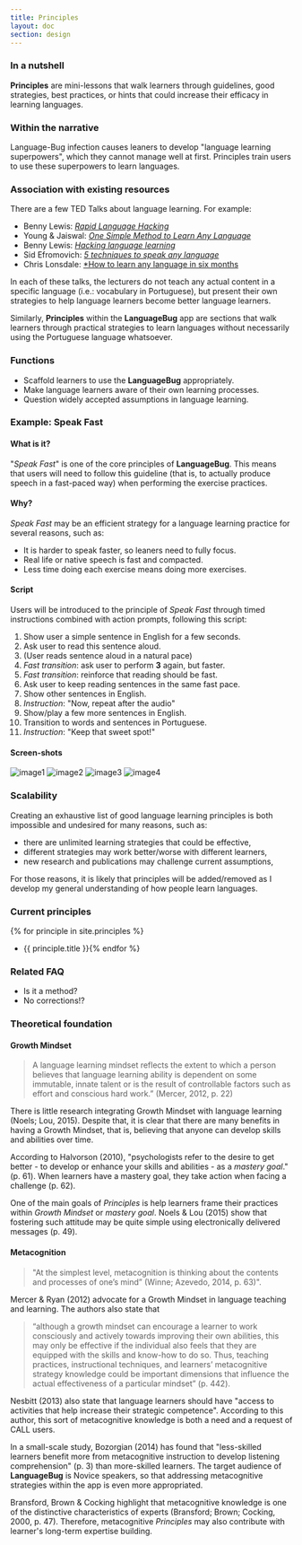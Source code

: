 ```yaml
---
title: Principles
layout: doc
section: design
---
```


### In a nutshell

**Principles** are mini-lessons that walk learners through guidelines, good strategies, best practices, or hints that could increase their efficacy in learning languages. 

### Within the narrative

Language-Bug infection causes leaners to develop "language learning superpowers", which they cannot manage well at first. Principles train users to use these superpowers to learn languages.

### Association with existing resources

There are a few TED Talks about language learning. For example:

* Benny Lewis: [*Rapid Language Hacking*](https://www.youtube.com/watch?v=HZqUeWshwMs)
* Young & Jaiswal: [*One Simple Method to Learn Any Language*](https://www.youtube.com/watch?v=G1RRbupCxi0)
* Benny Lewis: [*Hacking language learning*](https://www.youtube.com/watch?v=0x2_kWRB8-A)
* Sid Efromovich: [*5 techniques to speak any language*](https://www.youtube.com/watch?v=-WLHr1_EVtQ)
* Chris Lonsdale: [*How to learn any language in six months](https://www.youtube.com/watch?v=d0yGdNEWdn0)

In each of these talks, the lecturers do not teach any actual content in a specific language (i.e.: vocabulary in Portuguese), but present their own strategies to help language learners become better language learners.

Similarly, **Principles** within the **LanguageBug** app are sections that walk learners through practical strategies to learn languages without necessarily using the Portuguese language whatsoever.

### Functions

* Scaffold learners to use the **LanguageBug** appropriately.
* Make language learners aware of their own learning processes.
* Question widely accepted assumptions in language learning.

### Example: **Speak Fast**

#### What is it?

"*Speak Fast*" is one of the core principles of **LanguageBug**. This means that users will need to follow this guideline (that is, to actually produce speech in a fast-paced way) when performing the exercise practices.

#### Why?

*Speak Fast* may be an efficient strategy for a language learning practice for several reasons, such as:

* It is harder to speak faster, so leaners need to fully focus.
* Real life or native speech is fast and compacted.
* Less time doing each exercise means doing more exercises.

#### Script

Users will be introduced to the principle of *Speak Fast* through timed instructions combined with action prompts, following this script:

1. Show user a simple sentence in English for a few seconds.
2. Ask user to read this sentence aloud.
3. (User reads sentence aloud in a natural pace)
4. *Fast transition*: ask user to perform **3** again, but faster.
5. *Fast transition*: reinforce that reading should be fast.
6. Ask user to keep reading sentences in the same fast pace.
7. Show other sentences in English.
8. *Instruction*: "Now, repeat after the audio"
9. Show/play a few more sentences in English.
10. Transition to words and sentences in Portuguese.
11. *Instruction*: "Keep that sweet spot!"

#### Screen-shots

![image1](dasd.jpg)
![image2](dasd.jpg)
![image3](dasd.jpg)
![image4](dasd.jpg)

### Scalability

Creating an exhaustive list of good language learning principles is both impossible and undesired for many reasons, such as:

* there are unlimited learning strategies that could be effective,
* different strategies may work better/worse with different learners,
* new research and publications may challenge current assumptions,

For those reasons, it is likely that principles will be added/removed as I develop my general understanding of how people learn languages.

### Current principles

{% for principle in site.principles %}
* {{ principle.title }}{% endfor %}

### Related FAQ

* Is it a method?
* No corrections!?

### Theoretical foundation

#### Growth Mindset

> A language learning mindset reflects the extent to which a person believes that language learning ability is dependent on some immutable, innate talent or is the result of controllable factors such as effort and conscious hard work.” (Mercer, 2012, p. 22)

There is little research integrating Growth Mindset with language learning (Noels; Lou, 2015). Despite that, it is clear that there are many benefits in having a Growth Mindset, that is, believing that anyone can develop skills and abilities over time.

According to Halvorson (2010), "psychologists refer to the desire to get better - to develop or enhance your skills and abilities - as a *mastery goal*." (p. 61). When learners have a mastery goal, they take action when facing a challenge (p. 62).

One of the main goals of *Principles* is help learners frame their practices within *Growth Mindset* or *mastery goal*. Noels & Lou (2015) show that fostering such attitude may be quite simple using electronically delivered messages (p. 49).

#### Metacognition

> "At the simplest level, metacognition is thinking about the contents and processes of one’s mind” (Winne; Azevedo, 2014, p. 63)".

Mercer & Ryan (2012) advocate for a Growth Mindset in language teaching and learning. The authors also state that

> “although a growth mindset can encourage a learner to work consciously and actively towards improving their own abilities, this may only be effective if the individual also feels that they are equipped with the skills and know-how to do so. Thus, teaching practices, instructional techniques, and learners’ metacognitive strategy knowledge could be important dimensions that influence the actual effectiveness of a particular mindset” (p. 442).

Nesbitt (2013) also state that language learners should have "access to activities that help increase their strategic competence". According to this author, this sort of metacognitive knowledge is both a need and a request of CALL users.

In a small-scale study, Bozorgian (2014) has found that "less-skilled learners benefit more from metacognitive instruction to develop listening comprehension" (p. 3) than more-skilled learners. The target audience of **LanguageBug** is Novice speakers, so that addressing metacognitive strategies within the app is even more appropriated.

Bransford, Brown & Cocking highlight that metacognitive knowledge is one of the distinctive characteristics of experts (Bransford; Brown; Cocking, 2000, p. 47). Therefore, metacognitive *Principles* may also contribute with learner's long-term expertise building.